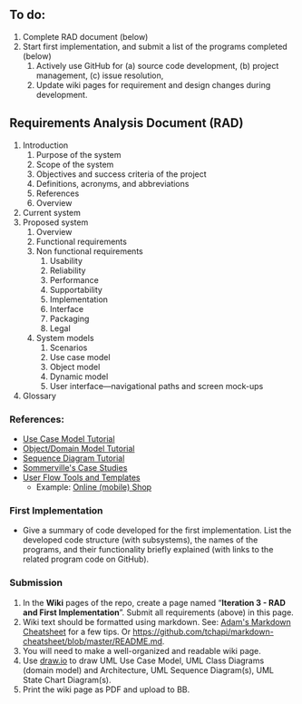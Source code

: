 ## To do:
1. Complete RAD document (below)
2. Start first implementation, and submit a list of the programs completed (below)
   1. Actively use GitHub for (a) source code development, (b) project management, (c) issue resolution,
   2. Update wiki pages for requirement and design changes during development.

## Requirements Analysis Document (RAD)
1. Introduction
   1. Purpose of the system
   2. Scope of the system
   3. Objectives and success criteria of the project
   4. Definitions, acronyms, and abbreviations
   5. References
   6. Overview
2. Current system
3. Proposed system
   1. Overview
   2. Functional requirements
   3. Non functional requirements
      1. Usability
      2. Reliability
      3. Performance
      4. Supportability
      5. Implementation
      6. Interface
      7. Packaging
      8. Legal
   4. System models
      1. Scenarios
      2. Use case model 
      3. Object model
      4. Dynamic model
      5. User interface—navigational paths and screen mock-ups
4. Glossary
### References:

- [Use Case Model Tutorial](http://csis.pace.edu/~marchese/SE616_New/Tutorials/Use%20Case%20Diagrams.pdf)
- [Object/Domain Model Tutorial](http://csis.pace.edu/~marchese/SE616_New/Tutorials/DomainModel-UML_short.pdf)
- [Sequence Diagram Tutorial](http://csis.pace.edu/~marchese/SE616_New/Tutorials/Sequence%20Diagram%20Tutorial.pdf)
- [Sommerville's Case Studies](https://software-engineering-book.com/case-studies/)
- [User Flow Tools and Templates](https://www.mockplus.com/blog/post/user-flow-tools)
  - Example: [Online (mobile) Shop](https://overflow.io/s/JFYWDY?node=ea0b2b6b)


### First Implementation

- Give a summary of code developed for the first implementation. List the developed code structure (with subsystems), the names of the programs, and their functionality briefly explained (with links to the related program code on GitHub).

### Submission

1. In the **Wiki** pages of the repo, create a page named “**Iteration 3 - RAD and First Implementation**”. Submit all requirements (above) in this page.
2. Wiki text should be formatted using markdown. See: [Adam's Markdown Cheatsheet](https://github.com/adam-p/markdown-here/wiki/Markdown-Cheatsheet) for a few tips. Or https://github.com/tchapi/markdown-cheatsheet/blob/master/README.md.
3. You will need to make a well-organized and readable wiki page.
4. Use [draw.io](http://draw.io) to draw UML Use Case Model, UML Class Diagrams (domain model) and Architecture, UML Sequence Diagram(s), UML State Chart Diagram(s).
7. Print the wiki page as PDF and upload to BB.